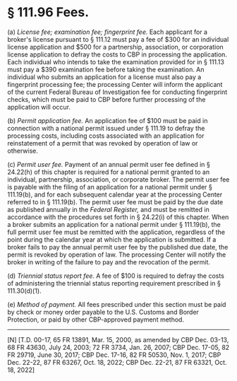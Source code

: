 # § 111.96   Fees.

(a) *License fee; examination fee; fingerprint fee.* Each applicant for a broker's license pursuant to § 111.12 must pay a fee of $300 for an individual license application and $500 for a partnership, association, or corporation license application to defray the costs to CBP in processing the application. Each individual who intends to take the examination provided for in § 111.13 must pay a $390 examination fee before taking the examination. An individual who submits an application for a license must also pay a fingerprint processing fee; the processing Center will inform the applicant of the current Federal Bureau of Investigation fee for conducting fingerprint checks, which must be paid to CBP before further processing of the application will occur.


(b) *Permit application fee.* An application fee of $100 must be paid in connection with a national permit issued under § 111.19 to defray the processing costs, including costs associated with an application for reinstatement of a permit that was revoked by operation of law or otherwise.






(c) *Permit user fee.* Payment of an annual permit user fee defined in § 24.22(h) of this chapter is required for a national permit granted to an individual, partnership, association, or corporate broker. The permit user fee is payable with the filing of an application for a national permit under § 111.19(b), and for each subsequent calendar year at the processing Center referred to in § 111.19(b). The permit user fee must be paid by the due date as published annually in the _Federal Register,_ and must be remitted in accordance with the procedures set forth in § 24.22(i) of this chapter. When a broker submits an application for a national permit under § 111.19(b), the full permit user fee must be remitted with the application, regardless of the point during the calendar year at which the application is submitted. If a broker fails to pay the annual permit user fee by the published due date, the permit is revoked by operation of law. The processing Center will notify the broker in writing of the failure to pay and the revocation of the permit.




(d) *Triennial status report fee.* A fee of $100 is required to defray the costs of administering the triennial status reporting requirement prescribed in § 111.30(d)(1).








(e) *Method of payment.* All fees prescribed under this section must be paid by check or money order payable to the U.S. Customs and Border Protection, or paid by other CBP-approved payment method.



---

[N] [T.D. 00-17, 65 FR 13891, Mar. 15, 2000, as amended by CBP Dec. 03-13, 68 FR 43630, July 24, 2003; 72 FR 3734, Jan. 26, 2007; CBP Dec. 17-05, 82 FR 29719, June 30, 2017; CBP Dec. 17-16, 82 FR 50530, Nov. 1, 2017; CBP Dec. 22-22, 87 FR 63267, Oct. 18, 2022; CBP Dec. 22-21, 87 FR 63321, Oct. 18, 2022]




